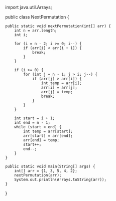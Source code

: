 import java.util.Arrays;

public class NextPermutation {

    public static void nextPermutation(int[] arr) {
        int n = arr.length;
        int i;

        for (i = n - 2; i >= 0; i--) {
            if (arr[i] < arr[i + 1]) {
                break;
            }
        }

        if (i >= 0) {
            for (int j = n - 1; j > i; j--) {
                if (arr[j] > arr[i]) {
                    int temp = arr[i];
                    arr[i] = arr[j];
                    arr[j] = temp;
                    break;
                }
            }
        }

        int start = i + 1;
        int end = n - 1;
        while (start < end) {
            int temp = arr[start];
            arr[start] = arr[end];
            arr[end] = temp;
            start++;
            end--;
        }
    }

    public static void main(String[] args) {
        int[] arr = {1, 3, 5, 4, 2};
        nextPermutation(arr);
        System.out.println(Arrays.toString(arr));
    }
}
